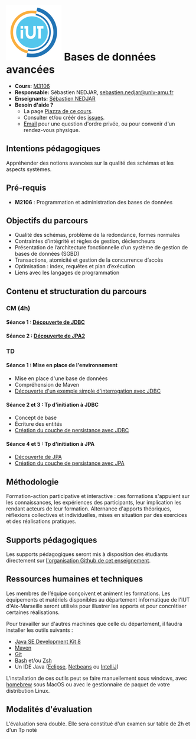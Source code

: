 # <img src="logo.png" alt="class logo" class="logo"/> Bases de données avancées

* **Cours:** [M3106](http://cache.media.enseignementsup-recherche.gouv.fr/file/25/09/7/PPN_INFORMATIQUE_256097.pdf)
* **Responsable:** Sébastien NEDJAR, [sebastien.nedjar@univ-amu.fr](mailto:sebastien.nedjar@univ-amu.fr)
* **Enseignants:** [Sébastien NEDJAR](mailto:sebastien.nedjar@univ-amu.fr)
* **Besoin d'aide ?**
    * La page [Piazza de ce cours](https://piazza.com/univ-amu.fr/spring2017/m2105/home).
    * Consulter et/ou créér des [issues](https://github.com/IUTInfoAix-M3106/Syllabus/issues).
    * [Email](mailto:sebastien.nedjar@univ-amu.fr) pour une question d'ordre privée, ou pour convenir d'un rendez-vous physique.

## Intentions pédagogiques
Appréhender des notions avancées sur la qualité des schémas et les aspects systèmes.

## Pré-requis
- **M2106** : Programmation et administration des bases de données

## Objectifs du parcours
- Qualité des schémas, problème de la redondance, formes normales
- Contraintes d’intégrité et règles de gestion, déclencheurs
- Présentation de l’architecture fonctionnelle d’un système de gestion de bases de données (SGBD)
- Transactions, atomicité et gestion de la concurrence d’accès
- Optimisation : index, requêtes et plan d’exécution
- Liens avec les langages de programmation 

## Contenu et structuration du parcours

### CM (4h)
#### Séance 1 : [Découverte de JDBC](https://github.com/IUTInfoAix-M3106/CoursJdbc)
#### Séance 2 : [Découverte de JPA2](https://github.com/IUTInfoAix-M3106/CoursJpa)

### TD
#### Séance 1 : Mise en place de l'environnement
- Mise en place d'une base de données
- Compréhension de Maven
- [Découverte d'un exemple simple d'interrogation avec JDBC](https://github.com/IUTInfoAix-M3106/TutoJDBC)

#### Séance 2 et 3 : Tp d'initiation à JDBC
- Concept de base
- Écriture des entités
- [Création du couche de persistance avec JDBC](https://github.com/IUTInfoAix-M3106/TpJDBC)

#### Séance 4 et 5 : Tp d'initiation à JPA
- [Découverte de JPA](https://github.com/IUTInfoAix-M3106/TutoJPA)
- [Création du couche de persistance avec JPA](https://github.com/IUTInfoAix-M3106/TpJpa)

## Méthodologie
Formation-action participative et interactive : ces formations s'appuient sur les connaissances, les expériences des participants, leur implication les rendant acteurs de leur formation. Alternance d'apports théoriques, réflexions collectives et individuelles, mises en situation par des exercices et des réalisations pratiques.

## Supports pédagogiques
Les supports pédagogiques seront mis à disposition des étudiants directement sur [l'organisation Github de cet enseignement](https://github.com/IUTInfoAix-M3106). 

## Ressources humaines et techniques
Les membres de l’équipe conçoivent et animent les formations. Les équipements et matériels disponibles au département informatique de l'IUT d'Aix-Marseille seront utilisés pour illustrer les apports et pour concrétiser certaines réalisations.

Pour travailler sur d'autres machines que celle du département, il faudra installer les outils suivants : 
- [Java SE Development Kit 8](http://www.oracle.com/technetwork/java/javase/downloads/jdk8-downloads-2133151.html)
- [Maven](https://maven.apache.org/)
- [Git](https://git-scm.com/)
- [Bash](https://www.gnu.org/software/bash/) et/ou [Zsh](http://ohmyz.sh/)
- Un IDE Java ([Eclipse](http://www.eclipse.org/downloads/packages/eclipse-ide-java-developers/keplersr1), [Netbeans](https://netbeans.org/downloads/) ou [IntelliJ](https://www.jetbrains.com/idea/))

L'installation de ces outils peut se faire manuellement sous windows, avec [homebrew](https://brew.sh/index_fr.html) sous MacOS ou avec le gestionnaire de paquet de votre distribution Linux.

## Modalités d'évaluation
L'évaluation sera double. Elle sera constitué d'un examen sur table de 2h et d'un Tp noté

